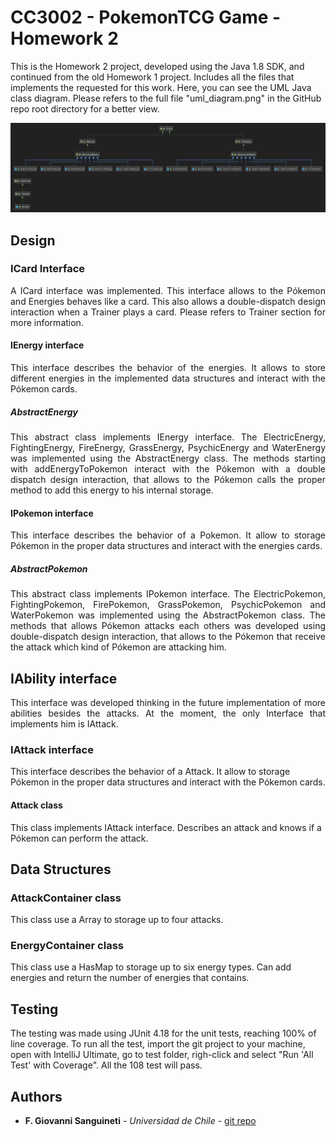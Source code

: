 # CC3002 - PokemonTCG Game - Homework 2

This is the Homework 2 project, developed using the Java 1.8 SDK, and continued from the old Homework 1 project.
Includes all the files that implements the requested for this work. Here, you can see the UML Java class diagram.
Please refers to the full file "uml_diagram.png" in the GitHub repo root directory for a better view.

![Alt text](uml_diagram.png "UML")

## Design

### ICard Interface
<p align="justify">
A ICard interface was implemented. This interface allows to the Pókemon and Energies behaves like a card.
This also allows a double-dispatch design interaction when a Trainer plays a card. Please refers to Trainer section for more information.
</p>

#### IEnergy interface
<p align="justify">
This interface describes the behavior of the energies. It allows to store different energies in the implemented data structures and interact with the Pókemon cards.
</p>


##### AbstractEnergy

<p align="justify">
This abstract class implements IEnergy interface. The ElectricEnergy, FightingEnergy, FireEnergy, GrassEnergy, PsychicEnergy
and WaterEnergy was implemented using the AbstractEnergy class. The methods starting with addEnergyToPokemon 
interact with the Pókemon with a double dispatch design interaction, that allows to the Pókemon calls
the proper method to add this energy to his internal storage.
</p>


#### IPokemon interface

<p align="justify">
This interface describes the behavior of a Pokemon. It allow to storage Pókemon in the proper data structures and interact with the energies cards.
</p>

##### AbstractPokemon
<p align="justify">
This abstract class implements IPokemon interface. The ElectricPokemon, FightingPokemon, FirePokemon, GrassPokemon, PsychicPokemon
and WaterPokemon was implemented using the AbstractPokemon class. The methods that allows Pókemon attacks each others
was developed using double-dispatch design interaction, that allows to the Pókemon that receive the attack which kind of 
Pókemon are attacking him. 
</p>

## IAbility interface
<p align="justify">
This interface was developed thinking in the future implementation of more abilities besides the attacks.
At the moment, the only Interface that implements him is IAttack.
</p>

### IAttack interface

This interface describes the behavior of a Attack. It allow to storage Pókemon in the proper data structures and interact with the Pókemon cards.

#### Attack class

This class implements IAttack interface. Describes an attack and knows if a Pókemon can perform the attack.

## Data Structures

### AttackContainer class
   This class use a Array to storage up to four attacks.

### EnergyContainer class

This class use a HasMap to storage up to six energy types. Can add energies and return the number of energies that contains.

## Testing

The testing was made using JUnit 4.18 for the unit tests, reaching 100% of line coverage. 
To run all the test, import the git project to your machine, open with IntelliJ Ultimate, 
go to test folder, righ-click and select "Run 'All Test' with Coverage". All the 108 test will pass.

## Authors

* **F. Giovanni Sanguineti** - *Universidad de Chile* - [git repo](https://github.com/fgsanguineti/)



